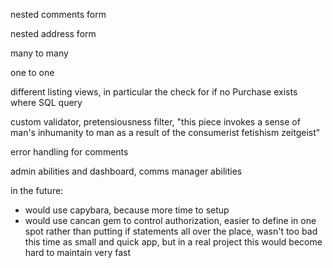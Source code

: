 nested comments form

nested address form

many to many

one to one

different listing views, in particular the check for if no Purchase exists where SQL query

custom validator, pretensiousness filter, "this piece invokes a sense of man's inhumanity to man as a result of the consumerist fetishism zeitgeist"

error handling for comments

admin abilities and dashboard, comms manager abilities

in the future:
- would use capybara, because more time to setup
- would use cancan gem to control authorization, easier to define in one spot rather than putting if statements all over the place, wasn't too bad this time as small and quick app, but in a real project this would become hard to maintain very fast

